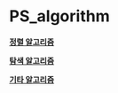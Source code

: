 PS_algorithm
============
[**정렬 알고리즘**](https://github.com/Kimgooner/PS_algorithm/blob/main/Sorting_algorithms.md)

[**탐색 알고리즘**](https://github.com/Kimgooner/PS_algorithm/blob/main/Searching_algorithms.md)

[**기타 알고리즘**](https://github.com/Kimgooner/PS_algorithm/blob/main/Miscellaneous_algorithms.md)
